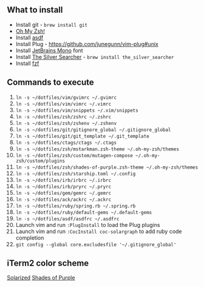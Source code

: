 ## What to install

- Install git - `brew install git`
- [Oh My Zsh!](https://github.com/robbyrussell/oh-my-zsh)
- Install [asdf](https://asdf-vm.com/#/core-manage-asdf-vm)
- Install Plug - https://github.com/junegunn/vim-plug#unix
- Install [JetBrains Mono](https://www.jetbrains.com/lp/mono/) font
- Install [The Silver Searcher](https://github.com/ggreer/the_silver_searcher) - `brew install the_silver_searcher`
- Install [fzf](https://github.com/junegunn/fzf#using-homebrew)

## Commands to execute

1. `ln -s ~/dotfiles/vim/gvimrc ~/.gvimrc`
2. `ln -s ~/dotfiles/vim/vimrc ~/.vimrc`
3. `ln -s ~/dotfiles/vim/snippets ~/.vim/snippets`
4. `ln -s ~/dotfiles/zsh/zshrc ~/.zshrc`
5. `ln -s ~/dotfiles/zsh/zshenv ~/.zshenv`
6. `ln -s ~/dotfiles/git/gitignore_global ~/.gitignore_global`
7. `ln -s ~/dotfiles/git/git_template ~/.git_template`
8. `ln -s ~/dotfiles/ctags/ctags ~/.ctags`
9. `ln -s ~/dotfiles/zsh/mstarkman.zsh-theme ~/.oh-my-zsh/themes`
10. `ln -s ~/dotfiles/zsh/custom/mutagen-compose ~/.oh-my-zsh/custom/plugins`
11. `ln -s ~/dotfiles/zsh/shades-of-purple.zsh-theme ~/.oh-my-zsh/themes`
12. `ln -s ~/dotfiles/zsh/starship.toml ~/.config`
13. `ln -s ~/dotfiles/irb/irbrc ~/.irbrc`
14. `ln -s ~/dotfiles/irb/pryrc ~/.pryrc`
15. `ln -s ~/dotfiles/gem/gemrc ~/.gemrc`
16. `ln -s ~/dotfiles/ack/ackrc ~/.ackrc`
17. `ln -s ~/dotfiles/ruby/spring.rb ~/.spring.rb`
17. `ln -s ~/dotfiles/ruby/default-gems ~/.default-gems`
19. `ln -s ~/dotfiles/asdf/asdfrc ~/.asdfrc`
20. Launch vim and run `:PlugInstall` to load the Plug plugins
21. Launch vim and run `:CocInstall coc-solargraph` to add ruby code completion
22. `git config --global core.excludesfile '~/.gitignore_global'`

## iTerm2 color scheme

[Solarized](https://github.com/altercation/solarized/tree/master/iterm2-colors-solarized)
[Shades of Purple](https://github.com/ahmadawais/Shades-of-Purple-iTerm2)

